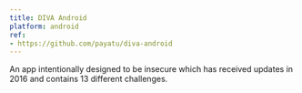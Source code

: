 ```yaml
---
title: DIVA Android
platform: android
ref:
- https://github.com/payatu/diva-android
---
```


An app intentionally designed to be insecure which has received updates in 2016 and contains 13 different challenges.
